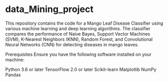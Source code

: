 # data_Mining_project
This repository contains the code for a Mango Leaf Disease Classifier using various machine learning and deep learning algorithms. The classifier compares the performance of Naive Bayes, Support Vector Machines (SVM), K-Nearest Neighbors (KNN), Random Forest, and Convolutional Neural Networks (CNN) for detecting diseases in mango leaves.

Prerequisites
Ensure you have the following software installed on your machine:

Python 3.6 or later
TensorFlow 2.0 or later
Scikit-learn
Matplotlib
NumPy
Pandas
